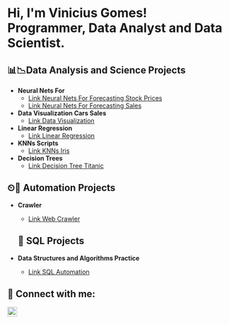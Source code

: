 <h1>Hi, I'm Vinicius Gomes! <br/> <a> Programmer, Data Analyst and Data Scientist.</a></h1>

<h2>📊📉Data Analysis and Science Projects</h2>

- <b>Neural Nets For</b>
  - [Link Neural Nets For Forecasting Stock Prices](https://github.com/ViniciusGomes99/Neural_Net)
  - [Link Neural Nets For Forecasting Sales](https://github.com/ViniciusGomes99/NeuralNetBike)
- <b>Data Visualization Cars Sales</b>
  - [Link Data Visualization](https://github.com/ViniciusGomes99/DataVisualizationCarsSales)
- <b>Linear Regression</b>
  - [Link Linear Regression](https://github.com/ViniciusGomes99/LinearRegressionCS)
- <b>KNNs Scripts</b>
  - [Link KNNs Iris](https://github.com/ViniciusGomes99/KnnIris)
- <b>Decision Trees</b>
  - [Link Decision Tree Titanic](https://github.com/ViniciusGomes99/DecisionTreeTitanic)

<h2>⏲📝 Automation Projects</h2>

- <b>Crawler</b>
  - [Link Web Crawler](https://github.com/ViniciusGomes99/Crawler)
 
  <h2>📝 SQL Projects</h2>

- <b>Data Structures and Algorithms Practice</b>
  - [Link SQL Automation](https://github.com/ViniciusGomes99/SQL_Automation)


<h2> 🤳 Connect with me:</h2>

[<img align="left" alt="JoshMadakor | LinkedIn" width="22px" src="https://cdn.jsdelivr.net/npm/simple-icons@v3/icons/linkedin.svg" />][linkedin]

[linkedin]: https://www.linkedin.com/in/vinicius-capozzi/
